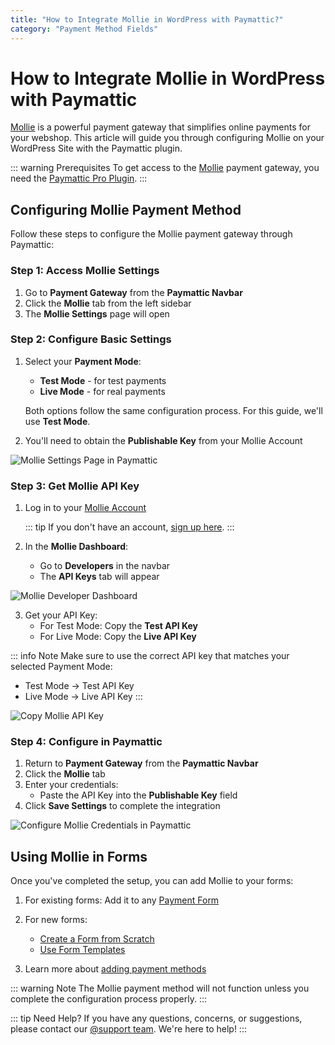```yaml
---
title: "How to Integrate Mollie in WordPress with Paymattic?"
category: "Payment Method Fields"
---
```

# How to Integrate Mollie in WordPress with Paymattic

[Mollie](https://mollie.com/) is a powerful payment gateway that simplifies online payments for your webshop. This article will guide you through configuring Mollie on your WordPress Site with the Paymattic plugin.

::: warning Prerequisites
To get access to the [Mollie](https://mollie.com/) payment gateway, you need the [Paymattic Pro Plugin](/getting-started-with-paymattic/how-to-install-and-activate-paymattic-in-wordpress).
:::

## Configuring Mollie Payment Method

Follow these steps to configure the Mollie payment gateway through Paymattic:

### Step 1: Access Mollie Settings

1. Go to **Payment Gateway** from the **Paymattic Navbar**
2. Click the **Mollie** tab from the left sidebar
3. The **Mollie Settings** page will open

### Step 2: Configure Basic Settings

1. Select your **Payment Mode**:
   - **Test Mode** - for test payments
   - **Live Mode** - for real payments
   
   Both options follow the same configuration process. For this guide, we'll use **Test Mode**.

2. You'll need to obtain the **Publishable Key** from your Mollie Account

![Mollie Settings Page in Paymattic](/images/payment-method-fields/how-to-integrate-mollie-in-wordpress-with-paymattic/Payment-gateways-Mollie-Mollie-Settings-page-scaled.webp)

### Step 3: Get Mollie API Key

1. Log in to your [Mollie Account](https://my.mollie.com/dashboard/login)
   
   ::: tip
   If you don't have an account, [sign up here](https://my.mollie.com/dashboard/signup).
   :::

2. In the **Mollie Dashboard**:
   - Go to **Developers** in the navbar
   - The **API Keys** tab will appear

![Mollie Developer Dashboard](/images/payment-method-fields/how-to-integrate-mollie-in-wordpress-with-paymattic/Developers-tab-from-Mollie-Dashboard-scaled.webp)

3. Get your API Key:
   - For Test Mode: Copy the **Test API Key**
   - For Live Mode: Copy the **Live API Key**

::: info Note
Make sure to use the correct API key that matches your selected Payment Mode:
- Test Mode → Test API Key
- Live Mode → Live API Key
:::

![Copy Mollie API Key](/images/payment-method-fields/how-to-integrate-mollie-in-wordpress-with-paymattic/Copy-Test-API-Key.webp)

### Step 4: Configure in Paymattic

1. Return to **Payment Gateway** from the **Paymattic Navbar**
2. Click the **Mollie** tab
3. Enter your credentials:
   - Paste the API Key into the **Publishable Key** field
4. Click **Save Settings** to complete the integration

![Configure Mollie Credentials in Paymattic](/images/payment-method-fields/how-to-integrate-mollie-in-wordpress-with-paymattic/Paste-API-Key-scaled.webp)

## Using Mollie in Forms

Once you've completed the setup, you can add Mollie to your forms:

1. For existing forms: Add it to any [Payment Form](/payment-method-fields/how-to-create-your-first-payment-form-in-a-minute-and-accept-payments-with-paymattic)

2. For new forms:
   - [Create a Form from Scratch](/form-editor/how-to-create-a-form-from-scratch-with-paymattic)
   - [Use Form Templates](/form-editor/simple-form-templates)

3. Learn more about [adding payment methods](/payment-method-fields/how-to-use-the-payment-method-fields-section)

::: warning Note
The Mollie payment method will not function unless you complete the configuration process properly.
:::

::: tip Need Help?
If you have any questions, concerns, or suggestions, please contact our [@support team](https://wpmanageninja.com/support-tickets/). We're here to help!
:::